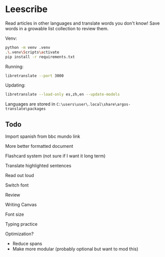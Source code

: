# Leescribe
Read articles in other languages and translate words you don't know!
Save words in a growable list collection to review them.

Venv:
```sh
python -m venv .venv
.\.venv\Scripts\activate
pip install -r requirements.txt
```

Running:
```sh
libretranslate --port 3000
```

Updating:
```sh
libretranslate --load-only es,zh,en --update-models
```

Languages are stored in `C:\users\user\.local\share\argos-translate\packages`

## Todo
Import spanish from bbc mundo link

More better formatted document

Flashcard system (not sure if I want it long term)

Translate highlighted sentences

Read out loud

Switch font

Review

Writing Canvas

Font size

Typing practice

Optimization?
* Reduce spans
* Make more modular (probably optional but want to mod this)